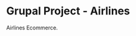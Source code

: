 

# Grupal Project - Airlines

<!-- <p align="right">
  <img height="200" src="./videogame.png" />
</p> -->

Airlines Ecommerce.